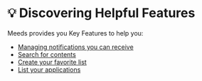 # 💡 Discovering Helpful Features

Meeds provides you Key Features to help you:

* [Managing notifications you can receive](updating-your-notifications.md)
* [Search for contents](searching-for-content.md)&#x20;
* [Create your favorite list](creating-your-favorite-list.md)
* [List your applications](listing-your-applications.md)
